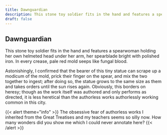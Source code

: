 ```yaml
---
title: Dawnguardian
description: This stone toy soldier fits in the hand and features a spearwoman holding her own helmeted head...
draft: false
---
```


## Dawnguardian

This stone toy soldier fits in the hand and features a spearwoman holding her own helmeted head
under her arm, her spearblade bright with polished iron. In every crease, pale red mold seeps
like fungal blood.

Astonishingly, I confirmed that the bearer of this tiny statue can scrape up a modicum of the
mold, prick their finger on the spear, and mix the two together to ingest; after doing so, the
statue grows to the same size as them and takes orders until the sun rises again. Obviously,
this borders on heresy; though as the work itself was authored and only performs as directed, it
is less heretical than the authorless works authorlessly working common in this city.

{{< alert theme="info" >}}
The obsessive fear of authorless works I inherited from the Great Treatises and my teachers
seems so silly now. How many wonders did you show me which I could never annotate here?
{{< /alert >}}

